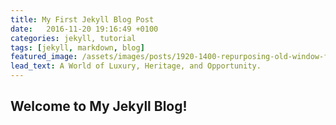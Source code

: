 ```yaml
---
title: My First Jekyll Blog Post
date:   2016-11-20 19:16:49 +0100
categories: jekyll, tutorial
tags: [jekyll, markdown, blog]
featured_image: /assets/images/posts/1920-1400-repurposing-old-window-frames.jpg
lead_text: A World of Luxury, Heritage, and Opportunity.
---
```


## Welcome to My Jekyll Blog!

